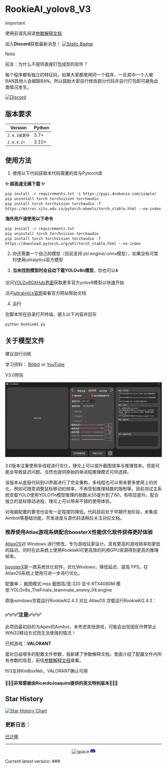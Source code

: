 # RookieAI_yolov8_V3

> [!IMPORTANT]
> 使用前请先阅读[参数解释文档](Parameter_explanation.md)

加入**Discord**获取最新消息！
[![Static Badge](https://img.shields.io/badge/Discord-Join_Discord-36C9BB?logo=discord&logoSize=auto&label=%20)
](https://discord.gg/vtgbfy2afb)

> [!NOTE]
> 前言：为什么不提供直接打包成型的软件？
>
> 每个程序都有独立的特征码，如果大家都使用同一个程序，一旦其中一个人被BAN其他人会被联BAN。所以鼓励大家自行修改部分代码并自行打包即可避免此类情况发生。

<div>
  <a href="https://discord.gg/vtgbfy2afb"><img alt="Discord" src="https://img.shields.io/discord/1256285394539118634?logo=discord&logoColor=white&label=Discord&color=blue"></a>
<div>

## 版本要求

| Version | Python |
|---------|--------|
| `2.4.3或更早`   | 3.7+   |
| `2.4.4.2+`   | 3.10+   |

## 使用方法

1. 使用以下代码获取本代码需要的库与Pytorch库

**✨ 超高速无痛下载 ✨**
   

```shell
pip install -r requirements.txt -i https://pypi.doubanio.com/simple/
pip uninstall torch torchvision torchaudio
pip install torch torchvision torchaudio -f https://mirror.sjtu.edu.cn/pytorch-wheels/torch_stable.html --no-index
```



**海外用户请使用以下命令**

```shell
pip install -r requirements.txt
pip uninstall torch torchvision torchaudio
pip install torch torchvision torchaudio -f https://download.pytorch.org/whl/torch_stable.html --no-index
```


2. 你还需要一个自己的模型（目前支持.pt/.engine/.onnx模型），如果没有可暂时使用ultralytics官方模型

3. **当未找到模型时会自动下载YOLOv8n模型**，你也可以⬇️

访问[YOLOv8GitHub界面](https://docs.ultralytics.com/)获取更多官方yolov8模型以快速开始

访问[ultralytics官网](https://docs.ultralytics.com/)查看官方网站帮助文档

4. 运行

在脚本所在目录打开终端，键入以下内容并回车
```shell
python RookieAI.py
```

## 关于模型文件

建议自行训练

学习资料：
[Bilibili](https://search.bilibili.com/all?keyword=%E5%A6%82%E4%BD%95%E8%AE%AD%E7%BB%83%E6%A8%A1%E5%9E%8B&from_source=webtop_search&spm_id_from=333.1007&search_source=5) or [YouTube](https://www.youtube.com/results?search_query=how+to+train+yolov8+model)


V3.0预告

![V3.0](images/V3.png)

3.0版本注重使用多线程进行优化，理论上可以提升截图效率与推理效率，但是可能会导致延迟问题。当然也提供原始的单进程推理模式可供选择。

该版本从底层代码到UI界面进行了完全重构，多线程也可以带来更多使用上的优化，例如可随意调整鼠标移动的频率，不再受到推理帧数的限制等。目前测试主系统空载YOLO使用YOLO11n模型推理的帧数从55提升到了80，有明显提升。配合独立的鼠标移动进程，理论上可以带来不错的使用体验。


对电脑配置的要求也会有一定程度的降低。代码目前处于早期开发阶段，未集成Aimbot等基础功能，开发进度与源代码请稍后关注对应文档。

### 推荐使用Atlas游戏系统配合boosterX性能优化软件获得更好体验

[AtlasOS](https://atlasos.net/)对 Windows 进行修改，专为游戏玩家设计。具有更高的游戏帧率和更低的延迟。同时在此系统上使用RookieAI可更高效的利用GPU资源得到更高的推理帧率。

[boosterX](https://boosterx.org/en/)是一款系统优化软件，优化Windows，降低延迟、提高 FPS。在AtlasOS系统上使用可进一步进行优化。

配置单：
截图模式:mss  截图高/宽:320  显卡:RTX4080M  模型:YOLOv8s_TheFinals_teammate_enemy_04.engine

原版windows空载运行RookieAI2.4.3 对比 AtlasOS 空载运行RookieAI2.4.3：

### ✅✅✅注意✅✅✅


此项目最初目的为Apex的Aimbot，未考虑其他游戏，可能会出现因反作弊禁止WIN32移动方式而无法使用的情况！

已知游戏：**VALORANT**

面对日益增多的配置文件参数，我新建了参数解释文档，里面介绍了配置文件内所有参数的信息，前往[参数解释文档](Parameter_explanation.md)查看。


❗V3支持KmBoxNet，VALORANT确认可用

 
**🎉🎉🎉非常感谢由RicardoJoaquim提供的英文特别版本🎉🎉🎉**



## Star History


[![Star History Chart](https://api.star-history.com/svg?repos=Passer1072/RookieAI_yolov8)](https://star-history.com/#Passer1072/RookieAI_yolov8)

### 更新日志：

[已迁移](CHANGELOG.md)

___
<div align="center">
  <img src="https://github.com/ultralytics/assets/raw/main/social/logo-transparent.png" width="3%" alt="space">
  <a href="https://discord.gg/pGM882sr"><img src="https://github.com/ultralytics/assets/raw/main/social/logo-social-discord.png" width="3%" alt="Ultralytics Discord"></a>
</div>

Current latest version: ###
